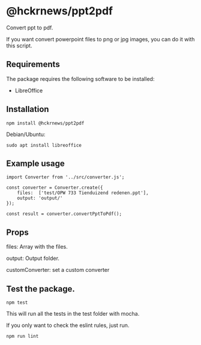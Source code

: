 # @hckrnews/ppt2pdf
Convert ppt to pdf.

If you want convert powerpoint files to png or jpg images, you can do it with this script.

## Requirements

The package requires the following software to be installed:

* LibreOffice

## Installation

    npm install @hckrnews/ppt2pdf

Debian/Ubuntu:

    sudo apt install libreoffice

## Example usage

```
import Converter from '../src/converter.js';

const converter = Converter.create({
    files:  ['test/OPW 733 Tienduizend redenen.ppt'],
    output: 'output/'
});

const result = converter.convertPptToPdf();
```

## Props

files: Array with the files.

output: Output folder.

customConverter: set a custom converter


## Test the package.

```
npm test
```

This will run all the tests in the test folder with mocha.

If you only want to check the eslint rules, just run.

```
npm run lint
```
